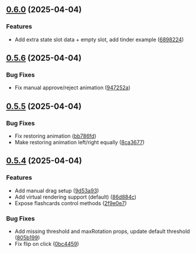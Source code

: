 ## [0.6.0](https://github.com/vad1ym/vue3-flashcards/compare/v0.5.6...v0.6.0) (2025-04-04)

### Features

* Add extra state slot data + empty slot, add tinder example ([6898224](https://github.com/vad1ym/vue3-flashcards/commit/68982241fdf67bc8626de0ba0e4a23cad990b3a2))
## [0.5.6](https://github.com/vad1ym/vue3-flashcards/compare/v0.5.5...v0.5.6) (2025-04-04)

### Bug Fixes

* Fix manual approve/reject animation ([947252a](https://github.com/vad1ym/vue3-flashcards/commit/947252aac0b3df9dd36d20ae257552cd2d29fb87))
## [0.5.5](https://github.com/vad1ym/vue3-flashcards/compare/v0.5.4...v0.5.5) (2025-04-04)

### Bug Fixes

* Fix restoring animation ([bb786fd](https://github.com/vad1ym/vue3-flashcards/commit/bb786fd629f723a59f36010cfabf3e1eef56a014))
* Make restoring animation left/right equally ([8ca3677](https://github.com/vad1ym/vue3-flashcards/commit/8ca367797c1eef8c1ef936f4c65059ffd9405a9b))
## [0.5.4](https://github.com/vad1ym/vue3-flashcards/compare/9d53a93e694e2b30e6a3b0861a6b1da697b9adba...v0.5.4) (2025-04-04)

### Features

* Add manual drag setup ([9d53a93](https://github.com/vad1ym/vue3-flashcards/commit/9d53a93e694e2b30e6a3b0861a6b1da697b9adba))
* Add virtual rendering support (default) ([86d884c](https://github.com/vad1ym/vue3-flashcards/commit/86d884c4061888b4a8f4a34f9001ffa2cb683ed8))
* Expose flashcards control methods ([2f9e0e7](https://github.com/vad1ym/vue3-flashcards/commit/2f9e0e75869e00ade329b8fa632c249f80e5ac6c))

### Bug Fixes

* Add missing threshold and maxRotation props, update default threshold ([805b199](https://github.com/vad1ym/vue3-flashcards/commit/805b199a2afea85db26d83ad640ce5e06b46fa87))
* Fix flip on click ([0bc4459](https://github.com/vad1ym/vue3-flashcards/commit/0bc4459eeb8e162e96d3bc8ad245425aa1ef9588))

